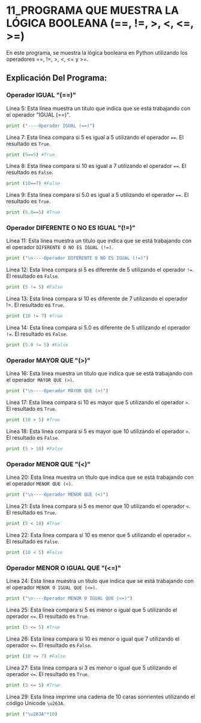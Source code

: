 # 11_PROGRAMA QUE MUESTRA LA LÓGICA BOOLEANA (==, !=, >, <, <=, >=)
En este programa, se muestra la lógica booleana en Python utilizando los operadores ==, !=, >, <, <= y >=.
## Explicación Del Programa:

### Operador IGUAL "(==)"

Línea 5: Esta línea muestra un título que indica que se está trabajando con el operador "IGUAL (==)".

```python
print ("----Operador IGUAL (==)")
```

Línea 7: Esta línea compara si 5 es igual a 5 utilizando el operador `==`. El resultado es `True`.

```python
print (5==5) #True
```

Línea 8: Esta línea compara si 10 es igual a 7 utilizando el operador `==`. El resultado es `False`.

```python
print (10==7) #False
```
 
Línea 9: Esta línea compara si 5.0 es igual a 5 utilizando el operador `==`. El resultado es `True`.

```python
print (5.0==5) #True
```

### Operador DIFERENTE O NO ES IGUAL "(!=)"

Línea 11: Esta línea muestra un título que indica que se está trabajando con el operador `DIFERENTE O NO ES IGUAL (!=)`.

```python
print ("\n----Operador DIFERENTE O NO ES IGUAL (!=)")
```

Línea 12: Esta línea compara si 5 es diferente de 5 utilizando el operador `!=`. El resultado es `False`.

```python
print (5 != 5) #False
```

Línea 13: Esta línea compara si 10 es diferente de 7 utilizando el operador !=. El resultado es `True`.

```python
print (10 != 7) #True
```

Línea 14: Esta línea compara si 5.0 es diferente de 5 utilizando el operador `!=`. El resultado es `False`.

```python
print (5.0 != 5) #False
```

### Operador MAYOR QUE "(>)"

Línea 16: Esta línea muestra un título que indica que se está trabajando con el operador` MAYOR QUE (>)`.

```python
print ("\n----Operador MAYOR QUE (>)")
```

Línea 17: Esta línea compara si 10 es mayor que 5 utilizando el operador `>`. El resultado es `True`.

```python
print (10 > 5) #True
```

Línea 18: Esta línea compara si 5 es mayor que 10 utilizando el operador `>`. El resultado es `False`.

```python
print (5 > 10) #False
```

### Operador MENOR QUE "(<)"
Línea 20: Esta línea muestra un título que indica que se está trabajando con el operador `MENOR QUE (<)`.

```python
print ("\n----Operador MENOR QUE (<)")
```

Línea 21: Esta línea compara si 5 es menor que 10 utilizando el operador `<`. El resultado es `True`.

```python
print (5 < 10) #True
```

Línea 22: Esta línea compara si 10 es menor que 5 utilizando el operador `<`. El resultado es `False`.

```python
print (10 < 5) #False
```

### Operador MENOR O IGUAL QUE "(<=)"
Línea 24: Esta línea muestra un título que indica que se está trabajando con el operador `MENOR O IGUAL QUE (<=)`.

```python
print ("\n----Operador MENOR O IGUAL QUE (<=)")
```

Línea 25: Esta línea compara si 5 es menor o igual que 5 utilizando el operador `<=`. El resultado es `True`.

```python
print (5 <= 5) #True
```

Línea 26: Esta línea compara si 10 es menor o igual que 7 utilizando el operador `<=`. El resultado es `False`.

```python
print (10 <= 7) #False
```

Línea 27: Esta línea compara si 3 es menor o igual que 5 utilizando el operador `<=`. El resultado es `True`.

```python
print (3 <= 5) #True
```

Línea 29: Esta línea imprime una cadena de 10 caras sonrientes utilizando el código Unicode `\u263A`.

```python
print ("\u263A"*10)
```

